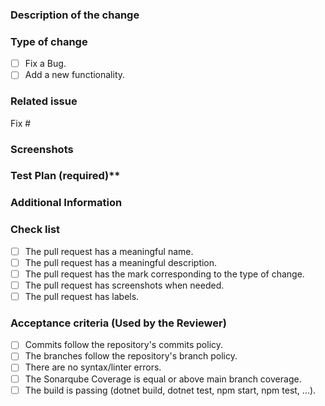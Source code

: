 ### Description of the change
<!-- Describe clearly and concisely about the change made. -->

### Type of change
<!-- Check the checkbox corresponding to the change. -->
- [ ] Fix a Bug.
- [ ] Add a new functionality.

### Related issue
<!-- Add FIX with related issues when opening PR. Example: Fix # 15 -->
Fix #

### Screenshots
<!-- If applicable, add screenshots to help explain the change made. -->

### Test Plan (required)**
<!-- Describe the tests you have implemented and the situations they cover. This way, we can verify the need to implement more tests before merging. -->

### Additional Information
<!-- Comment on other relevant information about your problem here. -->


### Check list
- [ ] The pull request has a meaningful name.
- [ ] The pull request has a meaningful description.
- [ ] The pull request has the mark corresponding to the type of change.
- [ ] The pull request has screenshots when needed.
- [ ] The pull request has labels.

### Acceptance criteria (Used by the Reviewer)
- [ ] Commits follow the repository's commits policy.
- [ ] The branches follow the repository's branch policy.
- [ ] There are no syntax/linter errors.
- [ ] The Sonarqube Coverage is equal or above main branch coverage.
- [ ] The build is passing (dotnet build, dotnet test, npm start, npm test, ...).
